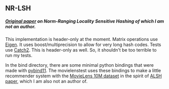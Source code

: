 

## NR-LSH

##### [Original paper](https://papers.nips.cc/paper/7559-norm-ranging-lsh-for-maximum-inner-product-search.pdf) on Norm-Ranging Locality Sensitive Hashing of which I am not an author.   
 

This implementation is header-only at the moment. Matrix operations use [Eigen](https://www.eigen.tuxfamily.org/index.php?title=Main_Page). It uses boost/multiprecision to allow for very long hash codes.
Tests use [Catch2](https://githubcom/catchorg/Catch2). This is header-only as well. So, it shouldn't be too terrible to run my tests.  

In the bind directory, there are some minimal python bindings that were made with [pybind11](https://www.github.com/pybind/pybind11). The movielenstest uses these bindings to make a little recommender system with the [MovieLens 10M dataset](https://grouplens.org/datasets/movielens/10m) in the spirit of [ALSH paper](https://www.arxiv.org/pdf/1405.5869.pdf), which I am also not an author of.

